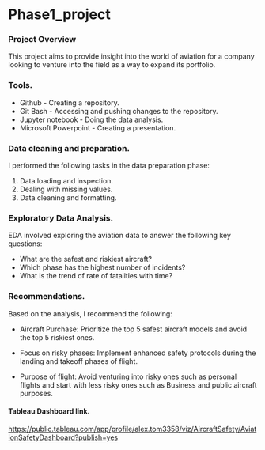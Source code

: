 # Phase1_project

### Project Overview

This project aims to provide insight into the world of aviation for a company looking to venture into the field as a way to expand its portfolio.

### Tools.

- Github - Creating a repository.
- Git Bash - Accessing and pushing changes to the repository.
- Jupyter notebook - Doing the data analysis.
- Microsoft Powerpoint - Creating a presentation.

### Data cleaning and preparation.

I performed the following tasks in the data preparation phase:

1. Data loading and inspection.
2. Dealing with missing values.
3. Data cleaning and formatting.

### Exploratory Data Analysis.

EDA involved exploring the aviation data to answer the following key questions:

- What are the safest and riskiest aircraft?
- Which phase has the highest number of incidents?
- What is the trend of rate of fatalities with time?

### Recommendations.

Based on the analysis, I recommend the following:
- Aircraft Purchase:
 Prioritize the top 5 safest aircraft models and avoid the top 5 riskiest 
ones.

- Focus on risky phases:
 Implement enhanced safety protocols during the landing and takeoff 
phases of flight.

- Purpose of flight:
Avoid venturing into risky ones such as personal flights and start with 
less risky ones such as Business and public aircraft purposes.

#### Tableau Dashboard link.
https://public.tableau.com/app/profile/alex.tom3358/viz/AircraftSafety/AviationSafetyDashboard?publish=yes
